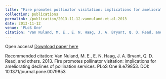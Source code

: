 ```yaml
---
title: "Fire promotes pollinator visitation: implications for ameliorating declines of pollination services"
collection: publications
permalink: /publication/2013-11-12-vannuland-et-al-2013
date: 2013-11-12
venue: 'PLoS One'
citation: 'Van Nuland, M. E., E. N. Haag, J. A. Bryant, Q. D. Read, and others. 2013. Fire promotes pollinator visitation: implications for ameliorating declines of pollination services. PLoS One 8:e79853. DOI: 10.1371/journal.pone.0079853'
---
```

Open access! [Download paper here](https://journals.plos.org/plosone/article?id=10.1371/journal.pone.0079853)

Recommended citation: Van Nuland, M. E., E. N. Haag, J. A. Bryant, Q. D. Read, and others. 2013. Fire promotes pollinator visitation: implications for ameliorating declines of pollination services. PLoS One 8:e79853. DOI: 10.1371/journal.pone.0079853